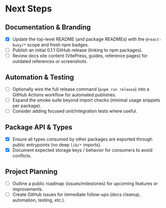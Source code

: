# Next Steps

## Documentation & Branding
- [x] Update the top-level README (and package READMEs) with the `@react-buoy/*` scope and fresh npm badges.
- [ ] Publish an initial 0.1.1 GitHub release (linking to npm packages).
- [ ] Review docs site content (VitePress, guides, reference pages) for outdated references or screenshots.

## Automation & Testing
- [ ] Optionally wire the full release command (`pnpm run release`) into a GitHub Actions workflow for automated publishes.
- [ ] Expand the smoke suite beyond import checks (minimal usage snippets per package).
- [ ] Consider adding focused unit/integration tests where useful.

## Package API & Types
- [x] Ensure all types consumed by other packages are exported through public entrypoints (no deep `lib/*` imports).
- [x] Document expected storage keys / behavior for consumers to avoid conflicts.

## Project Planning
- [ ] Outline a public roadmap (issues/milestones) for upcoming features or improvements.
- [ ] Create GitHub issues for immediate follow-ups (docs cleanup, automation, testing, etc.).
